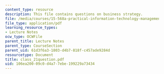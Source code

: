 ```yaml
---
content_type: resource
description: This file contains questions on business strategy.
file: /media/courses/15-568a-practical-information-technology-management-spring-2005/106ea20009c0d4a77ebe199229a73434_class_21question.pdf
file_type: application/pdf
learning_resource_types:
- Lecture Notes
ocw_type: OCWFile
parent_title: Lecture Notes
parent_type: CourseSection
parent_uid: 61d3f6a3-1803-d4b7-818f-c457ade9284d
resourcetype: Document
title: class_21question.pdf
uid: 106ea200-09c0-d4a7-7ebe-199229a73434
---
```

